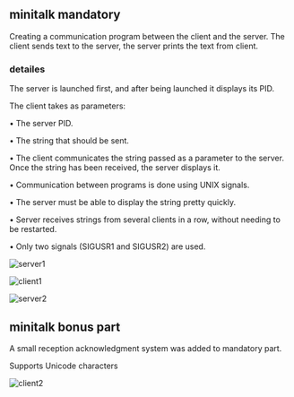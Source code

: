 ## minitalk mandatory

Creating a communication program between the client and the server. The client sends text to the server, the server prints the text from client.

### detailes

The server is launched first, and after being launched it displays its PID.

The client takes as parameters:

• The server PID.

• The string that should be sent.

• The client communicates the string passed as a parameter to the server. Once the string has been received, the server displays it.

• Communication between programs is done using UNIX signals.

• The server must be able to display the string pretty quickly.

• Server receives strings from several clients in a row, without needing to be restarted.

• Only two signals (SIGUSR1 and SIGUSR2) are used.

![server1](https://user-images.githubusercontent.com/83021442/125605557-292d29fb-b043-40db-9bea-06f7b2f9c2b1.jpeg)

![client1](https://user-images.githubusercontent.com/83021442/125605623-f9c49fdd-9cc3-44d8-9564-a248aa040b32.jpeg)

![server2](https://user-images.githubusercontent.com/83021442/125605587-4e8dbabe-854e-40c7-9d85-fbf4f6972e68.jpeg)


## minitalk bonus part

A small reception acknowledgment system was added to mandatory part.

Supports Unicode characters

![client2](https://user-images.githubusercontent.com/83021442/125605636-157db784-e4aa-4830-b060-80a8011fe3aa.jpeg)  

<!--Detailed information is in [en.subject_minitalk.pdf](https://github.com/lelle-asem/03_minitalk/blob/master/en.subject_minitalk.pdf)-->
